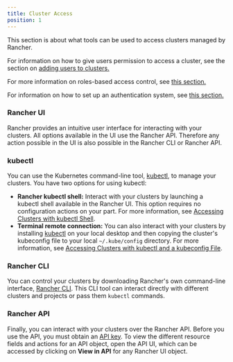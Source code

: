 ```yaml
---
title: Cluster Access
position: 1
---
```


This section is about what tools can be used to access clusters managed by Rancher.

For information on how to give users permission to access a cluster, see the section on [adding users to clusters.](https://rancher.com/docs/rancher/v2.6/en/cluster-admin/cluster-access/cluster-members/)

For more information on roles-based access control, see [this section.](https://rancher.com/docs/rancher/v2.6/en/admin-settings/rbac/)

For information on how to set up an authentication system, see [this section.](https://rancher.com/docs/rancher/v2.6/en/admin-settings/authentication/)


### Rancher UI

Rancher provides an intuitive user interface for interacting with your clusters. All options available in the UI use the Rancher API. Therefore any action possible in the UI is also possible in the Rancher CLI or Rancher API.

### kubectl

You can use the Kubernetes command-line tool, [kubectl](https://kubernetes.io/docs/reference/kubectl/overview/), to manage   your clusters. You have two options for using kubectl:

- **Rancher kubectl shell:** Interact with your clusters by launching a kubectl shell available in the Rancher UI. This option requires no configuration actions on your part. For more information, see [Accessing Clusters with kubectl Shell](https://rancher.com/docs/rancher/v2.6/en/cluster-access/kubectl/).
- **Terminal remote connection:** You can also interact with your clusters by installing [kubectl](https://kubernetes.io/docs/tasks/tools/install-kubectl/) on your local desktop and then copying the cluster's kubeconfig file to your local `~/.kube/config` directory. For more information, see [Accessing Clusters with kubectl and a kubeconfig File](./kubectl/).

### Rancher CLI

You can control your clusters by downloading Rancher's own command-line interface, [Rancher CLI](https://rancher.com/docs/rancher/v2.6/en/cli/). This CLI tool can interact directly with different clusters and projects or pass them `kubectl` commands.

### Rancher API

Finally, you can interact with your clusters over the Rancher API. Before you use the API, you must obtain an [API key](https://rancher.com/docs/rancher/v2.6/en/user-settings/api-keys/). To view the different resource fields and actions for an API object, open the API UI, which can be accessed by clicking on **View in API** for any Rancher UI object.